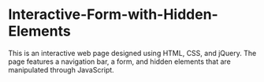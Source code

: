 # Interactive-Form-with-Hidden-Elements
This is an interactive web page designed using HTML, CSS, and jQuery. The page features a navigation bar, a form, and hidden elements that are manipulated through JavaScript.
